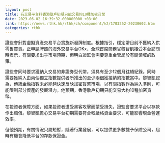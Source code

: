 ```yaml
---
layout: post
title: 有交易平台料香港散戶初期只能交易約10種加密貨幣
date: 2023-06-02 16:39:32.000000000 +08:00
link: https://news.rthk.hk/rthk/ch/component/k2/1703252-20230602.htm
categories: rthk
---
```


證監會針對虛擬資產交易平台實施新發牌制度。根據指引，穩定幣目前不獲納入供零售買賣。正申請牌照的海外交易平台OKx、全球首席商務官黎智凱接受本台訪問時表示，有關要求出乎市場預期，但明白證監會需要尊重金管局於有關領域的政策。

證監會同時要求獲納入交易的非證券型代幣，須具有至少12個月往績紀錄，同時需要獲納入由兩個獨立指數提供者所推出的至少兩個獲接納的指數當中。黎智凱認為，傳統金融指數未必能夠快速反映加密貨幣市場，以有關指數作為納入準則，可能限制部分資產的發展潛力。他預期，香港散戶初期只能交易大約10種加密貨幣。

在投資者保障方面，如果投資者遭受黑客攻擊而蒙受損失，證監會要求平台以存款作出賠償。黎智凱擔心交易平台初期需要符合較嚴格資金要求，可能影響現金營運效率。

但他預期，有關情況只屬短暫，隨著行業發展，可以提供更多數據予保險公司，屆時有機會降低平台的存款保證金。
